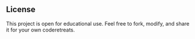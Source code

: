 ## License

This project is open for educational use. Feel free to fork, modify, and share it for your own coderetreats.